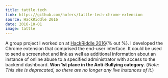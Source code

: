 ```yaml
---
title: tattle.tech
link: https://github.com/hofers/tattle-tech-chrome-extension
source: HackRiddle 2016
date: 2016-10-01
image: tattle
---
```

A group project I worked on at [HackRiddle 2016](http://hackriddle.com){% out %}. I developed the Chrome extension that comprised the end-user interface. It could be used to send a screenshot and link as well as additional information about an instance of online abuse to a specified administrator with access to the backend dashboard. **Won 1st place in the Anti-Bullying category**. (*Note: This site is deprecated, so there are no longer any live instances&nbsp;of it.*)